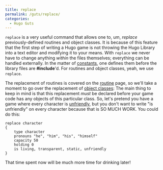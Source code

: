 ```yaml
---
title: replace
permalink: /guts/replace/
categories: 
  - Hugo Guts
---
```


`replace` is a very useful command that allows one to, um, *replace*
previously-defined routines and object classes. It is because of this
feature that the first step of writing a Hugo game is not throwing the
Hugo Library into a text editor and modifying it to your means. With
`replace` we never have to change anything *within* the files
themselves; everything can be handled externally. In the matter of
[constants](basics/constants/), one defines them before the library
files are **\#include**'d. For routines and object classes, yeah, we use
`replace`.

The replacement of routines is covered on the
[routine](routines/)
page, so we'll take a moment to go over the replacement of
[object classes](basics/object_classes/): The main thing to keep in mind is
that this replacement *must* be declared before your game code has any
objects of this particular class.
So, let's pretend you have a game where every character is
[unfriendly](attributes/), but you don't want to write "is
unfriendly" on every character because that is SO MUCH WORK. You could
do this:

    replace character
    {
        type character
        pronouns "he", "him", "his", "himself"
        capacity 50
        holding 0
        is living, transparent, static, unfriendly
    }

That time spent now will be much more time for drinking later!
